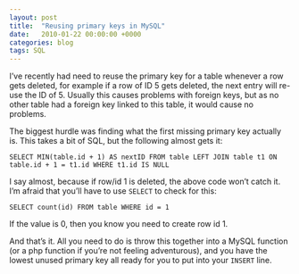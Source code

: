 ```yaml
---
layout: post
title:  "Reusing primary keys in MySQL"
date:   2010-01-22 00:00:00 +0000
categories: blog
tags: SQL
---
```

I’ve recently had need to reuse the primary key for a table whenever a row gets deleted, for example if a row of ID 5 gets deleted, the next entry will re-use the ID of 5. Usually this causes problems with foreign keys, but as no other table had a foreign key linked to this table, it would cause no problems.

The biggest hurdle was finding what the first missing primary key actually is. This takes a bit of SQL, but the following almost gets it:

````
SELECT MIN(table.id + 1) AS nextID FROM table LEFT JOIN table t1 ON table.id + 1 = t1.id WHERE t1.id IS NULL
````

I say almost, because if row/id 1 is deleted, the above code won’t catch it. I’m afraid that you’ll have to use `SELECT` to check for this:

````
SELECT count(id) FROM table WHERE id = 1
````

If the value is 0, then you know you need to create row id 1.

And that’s it. All you need to do is throw this together into a MySQL function (or a php function if you’re not feeling adventurous), and you have the lowest unused primary key all ready for you to put into your `INSERT` line.
